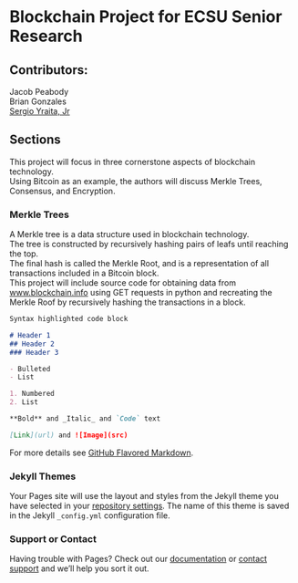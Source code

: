 # Blockchain Project for ECSU Senior Research

## Contributors:
Jacob Peabody <br>
Brian Gonzales <br>
<a href="https://github.com/power-serge/"> Sergio Yraita, Jr</a><br>

## Sections
This project will focus in three cornerstone aspects of blockchain technology. <br>
Using Bitcoin as an example, the authors will discuss Merkle Trees, Consensus, and Encryption.

### Merkle Trees
A Merkle tree is a data structure used in blockchain technology. <br>
The tree is constructed by recursively hashing pairs of leafs until reaching the top. <br>
The final hash is called the Merkle Root, and is a representation of all transactions included in a Bitcoin block. <br>
This project will include source code for obtaining data from www.blockchain.info using GET requests in python and recreating the Merkle Roof by recursively hashing the transactions in a block.

```markdown
Syntax highlighted code block

# Header 1
## Header 2
### Header 3

- Bulleted
- List

1. Numbered
2. List

**Bold** and _Italic_ and `Code` text

[Link](url) and ![Image](src)
```

For more details see [GitHub Flavored Markdown](https://guides.github.com/features/mastering-markdown/).

### Jekyll Themes

Your Pages site will use the layout and styles from the Jekyll theme you have selected in your [repository settings](https://github.com/power-serge/blockchain_project/settings). The name of this theme is saved in the Jekyll `_config.yml` configuration file.

### Support or Contact

Having trouble with Pages? Check out our [documentation](https://help.github.com/categories/github-pages-basics/) or [contact support](https://github.com/contact) and we’ll help you sort it out.
